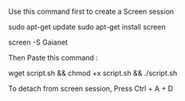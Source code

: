Use this command first to create a Screen session

sudo apt-get update
sudo apt-get install screen


screen -S Gaianet



Then Paste this command :

wget script.sh && chmod +x script.sh && ./script.sh


To detach from screen session, Press Ctrl + A + D
